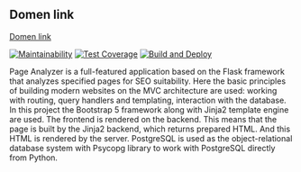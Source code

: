 ## Domen link ##
[Domen link](python-project-83-production-fa75.up.railway.app)

[![Maintainability](https://api.codeclimate.com/v1/badges/4e96e70caeee80d527a6/maintainability)](https://codeclimate.com/github/EkaterinaKonst/python-project-83/maintainability)
[![Test Coverage](https://api.codeclimate.com/v1/badges/4e96e70caeee80d527a6/test_coverage)](https://codeclimate.com/github/EkaterinaKonst/python-project-83/test_coverage)
[![Build and Deploy](https://github.com/EkaterinaKonst/python-project-83/actions/workflows/github-actions-demo.yml//badge.svg)](https://github.com/EkaterinaKonst/python-project-83/actions/workflows/github-actions-demo.yml//badge.svg)


 Page Analyzer is a full-featured application based on the Flask framework that analyzes specified pages for SEO suitability.
Here the basic principles of building modern websites on the MVC architecture are used: working with routing, query handlers and templating, interaction with the database.
In this project the Bootstrap 5 framework along with Jinja2 template engine are used. The frontend is rendered on the backend. This means that the page is built by the Jinja2 backend, which returns prepared HTML. And this HTML is rendered by the server.
PostgreSQL is used as the object-relational database system with Psycopg library to work with PostgreSQL directly from Python. 




